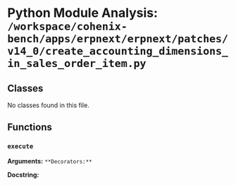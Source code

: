 # Python Module Analysis: `/workspace/cohenix-bench/apps/erpnext/erpnext/patches/v14_0/create_accounting_dimensions_in_sales_order_item.py`

## Classes

No classes found in this file.


## Functions

### `execute`
**Arguments:** ``
**Decorators:** ``

**Docstring:**
```

```

